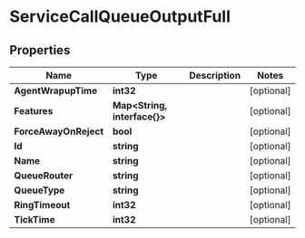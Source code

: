 

# ServiceCallQueueOutputFull


## Properties

| Name | Type | Description | Notes |
|------------ | ------------- | ------------- | -------------|
|**AgentWrapupTime** | **int32** |  |  [optional] |
|**Features** | **Map&lt;String, interface{}&gt;** |  |  [optional] |
|**ForceAwayOnReject** | **bool** |  |  [optional] |
|**Id** | **string** |  |  [optional] |
|**Name** | **string** |  |  [optional] |
|**QueueRouter** | **string** |  |  [optional] |
|**QueueType** | **string** |  |  [optional] |
|**RingTimeout** | **int32** |  |  [optional] |
|**TickTime** | **int32** |  |  [optional] |



